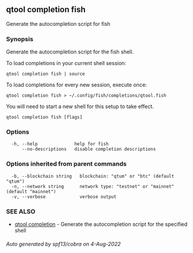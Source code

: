 ## qtool completion fish

Generate the autocompletion script for fish

### Synopsis

Generate the autocompletion script for the fish shell.

To load completions in your current shell session:

	qtool completion fish | source

To load completions for every new session, execute once:

	qtool completion fish > ~/.config/fish/completions/qtool.fish

You will need to start a new shell for this setup to take effect.


```
qtool completion fish [flags]
```

### Options

```
  -h, --help              help for fish
      --no-descriptions   disable completion descriptions
```

### Options inherited from parent commands

```
  -b, --blockchain string   blockchain: "qtum" or "btc" (default "qtum")
  -n, --network string      network type: "testnet" or "mainnet" (default "mainnet")
  -v, --verbose             verbose output
```

### SEE ALSO

* [qtool completion](qtool_completion.md)	 - Generate the autocompletion script for the specified shell

###### Auto generated by spf13/cobra on 4-Aug-2022
